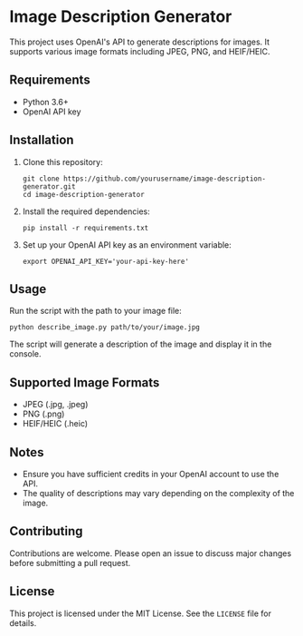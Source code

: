 # Image Description Generator

This project uses OpenAI's API to generate descriptions for images. It supports various image formats including JPEG, PNG, and HEIF/HEIC.

## Requirements

- Python 3.6+
- OpenAI API key

## Installation

1. Clone this repository:
   ```
   git clone https://github.com/yourusername/image-description-generator.git
   cd image-description-generator
   ```

2. Install the required dependencies:
   ```
   pip install -r requirements.txt
   ```

3. Set up your OpenAI API key as an environment variable:
   ```
   export OPENAI_API_KEY='your-api-key-here'
   ```

## Usage

Run the script with the path to your image file:

```
python describe_image.py path/to/your/image.jpg
```

The script will generate a description of the image and display it in the console.

## Supported Image Formats

- JPEG (.jpg, .jpeg)
- PNG (.png)
- HEIF/HEIC (.heic)

## Notes

- Ensure you have sufficient credits in your OpenAI account to use the API.
- The quality of descriptions may vary depending on the complexity of the image.

## Contributing

Contributions are welcome. Please open an issue to discuss major changes before submitting a pull request.

## License

This project is licensed under the MIT License. See the `LICENSE` file for details.
